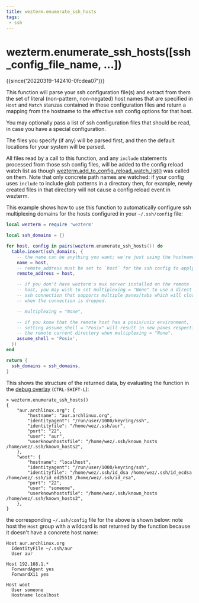 ```yaml
---
title: wezterm.enumerate_ssh_hosts
tags:
 - ssh
---
```


# wezterm.enumerate_ssh_hosts(\[ssh_config_file_name, ...\])

{{since('20220319-142410-0fcdea07')}}

This function will parse your ssh configuration file(s) and extract from them
the set of literal (non-pattern, non-negated) host names that are specified in
`Host` and `Match` stanzas contained in those configuration files and return a
mapping from the hostname to the effective ssh config options for that host.

You may optionally pass a list of ssh configuration files that should be read,
in case you have a special configuration.

The files you specify (if any) will be parsed first, and then the default
locations for your system will be parsed.

All files read by a call to this function, and any `include` statements
processed from those ssh config files, will be added to the config reload watch
list as though
[wezterm.add_to_config_reload_watch_list()](add_to_config_reload_watch_list.md)
was called on them.  Note that only concrete path names are watched: if your
config uses `include` to include glob patterns in a directory then, for
example, newly created files in that directory will not cause a config reload
event in wezterm.

This example shows how to use this function to automatically configure ssh
multiplexing domains for the hosts configured in your `~/.ssh/config` file:

```lua
local wezterm = require 'wezterm'

local ssh_domains = {}

for host, config in pairs(wezterm.enumerate_ssh_hosts()) do
  table.insert(ssh_domains, {
    -- the name can be anything you want; we're just using the hostname
    name = host,
    -- remote_address must be set to `host` for the ssh config to apply to it
    remote_address = host,

    -- if you don't have wezterm's mux server installed on the remote
    -- host, you may wish to set multiplexing = "None" to use a direct
    -- ssh connection that supports multiple panes/tabs which will close
    -- when the connection is dropped.

    -- multiplexing = "None",

    -- if you know that the remote host has a posix/unix environment,
    -- setting assume_shell = "Posix" will result in new panes respecting
    -- the remote current directory when multiplexing = "None".
    assume_shell = 'Posix',
  })
end

return {
  ssh_domains = ssh_domains,
}
```

This shows the structure of the returned data, by evaluating the function in the [debug overlay](../keyassignment/ShowDebugOverlay.md) (`CTRL-SHIFT-L`):

```
> wezterm.enumerate_ssh_hosts()
{
    "aur.archlinux.org": {
        "hostname": "aur.archlinux.org",
        "identityagent": "/run/user/1000/keyring/ssh",
        "identityfile": "/home/wez/.ssh/aur",
        "port": "22",
        "user": "aur",
        "userknownhostsfile": "/home/wez/.ssh/known_hosts /home/wez/.ssh/known_hosts2",
    },
    "woot": {
        "hostname": "localhost",
        "identityagent": "/run/user/1000/keyring/ssh",
        "identityfile": "/home/wez/.ssh/id_dsa /home/wez/.ssh/id_ecdsa /home/wez/.ssh/id_ed25519 /home/wez/.ssh/id_rsa",
        "port": "22",
        "user": "someone",
        "userknownhostsfile": "/home/wez/.ssh/known_hosts /home/wez/.ssh/known_hosts2",
    },
}
```

the corresponding `~/.ssh/config` file for the above is shown below: note host
the `Host` group with a wildcard is not returned by the function because it
doesn't have a concrete host name:

```
Host aur.archlinux.org
  IdentityFile ~/.ssh/aur
  User aur

Host 192.168.1.*
  ForwardAgent yes
  ForwardX11 yes

Host woot
  User someone
  Hostname localhost
```

